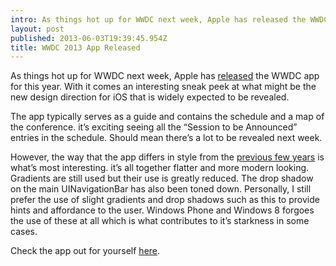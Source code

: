 ```yaml
---
intro: As things hot up for WWDC next week, Apple has released the WWDC app for this year.
layout: post
published: 2013-06-03T19:39:45.954Z
title: WWDC 2013 App Released
---
```


As things hot up for WWDC next week, Apple has [released](https://itunes.apple.com/us/app/wwdc/id640199958?mt=8) the WWDC app for this year. With it comes an interesting sneak peek at what might be the new design direction for iOS that is widely expected to be revealed.

The app typically serves as a guide and contains the schedule and a map of the conference. it’s exciting seeing all the “Session to be Announced” entries in the schedule. Should mean there’s a lot to be revealed next week.

However, the way that the app differs in style from the [previous few years](https://twitter.com/yuize/status/341575939509071873/) is what’s most interesting. it’s all together flatter and more modern looking. Gradients are still used but their use is greatly reduced. The drop shadow on the main UINavigationBar has also been toned down. Personally, I still prefer the use of slight gradients and drop shadows such as this to provide hints and affordance to the user. Windows Phone and Windows 8 forgoes the use of these at all which is what contributes to it’s starkness in some cases.

Check the app out for yourself [here](https://itunes.apple.com/us/app/wwdc/id640199958?mt=8).
